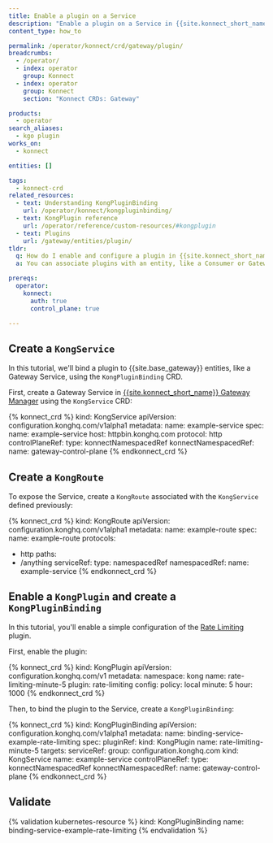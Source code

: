 ```yaml
---
title: Enable a plugin on a Service
description: "Enable a plugin on a Service in {{site.konnect_short_name}} using the KongPlugin and KongPluginBinding CRDs and configure it for use with your Control Plane."
content_type: how_to

permalink: /operator/konnect/crd/gateway/plugin/
breadcrumbs:
  - /operator/
  - index: operator
    group: Konnect
  - index: operator
    group: Konnect
    section: "Konnect CRDs: Gateway"

products:
  - operator
search_aliases:
  - kgo plugin
works_on:
  - konnect

entities: []

tags:
  - konnect-crd
related_resources:
  - text: Understanding KongPluginBinding
    url: /operator/konnect/kongpluginbinding/
  - text: KongPlugin reference
    url: /operator/reference/custom-resources/#kongplugin
  - text: Plugins
    url: /gateway/entities/plugin/
tldr:
  q: How do I enable and configure a plugin in {{site.konnect_short_name}} that's associated with another entity using KGO?
  a: You can associate plugins with an entity, like a Consumer or Gateway Service, in {{site.konnect_short_name}}. To do this with KGO, you must create a `KongPlugin` and use `KongPluginBinding` to associate it with another entity.

prereqs:
  operator:
    konnect:
      auth: true
      control_plane: true

---
```


## Create a `KongService` 
 
In this tutorial, we'll bind a plugin to {{site.base_gateway}} entities, like a Gateway Service, using the `KongPluginBinding` CRD. 

First, create a Gateway Service in [{{site.konnect_short_name}} Gateway Manager](/gateway-manager/) using the `KongService` CRD:

<!-- vale off -->
{% konnect_crd %}
kind: KongService
apiVersion: configuration.konghq.com/v1alpha1
metadata:
  name: example-service
spec:
  name: example-service
  host: httpbin.konghq.com
  protocol: http
  controlPlaneRef:
    type: konnectNamespacedRef
    konnectNamespacedRef:
      name: gateway-control-plane
{% endkonnect_crd %}
<!-- vale on -->

## Create a `KongRoute`

To expose the Service, create a `KongRoute` associated with the `KongService` defined previously:

<!-- vale off -->
{% konnect_crd %}
kind: KongRoute
apiVersion: configuration.konghq.com/v1alpha1
metadata:
  name: example-route
spec:
  name: example-route
  protocols:
  - http
  paths:
  - /anything
  serviceRef:
    type: namespacedRef
    namespacedRef:
      name: example-service
{% endkonnect_crd %}
<!-- vale on -->

## Enable a `KongPlugin` and create a `KongPluginBinding`

In this tutorial, you'll enable a simple configuration of the [Rate Limiting](/plugins/rate-limiting/) plugin. 

First, enable the plugin:

<!-- vale off -->
{% konnect_crd %}
kind: KongPlugin
apiVersion: configuration.konghq.com/v1
metadata:
  namespace: kong
  name: rate-limiting-minute-5
plugin: rate-limiting
config:
  policy: local
  minute: 5
  hour: 1000
{% endkonnect_crd %}
<!-- vale on -->

Then, to bind the plugin to the Service, create a `KongPluginBinding`:

<!-- vale off -->
{% konnect_crd %}
kind: KongPluginBinding
apiVersion: configuration.konghq.com/v1alpha1
metadata:
  name: binding-service-example-rate-limiting
spec:
  pluginRef:
    kind: KongPlugin
    name: rate-limiting-minute-5
  targets:
    serviceRef:
      group: configuration.konghq.com
      kind: KongService
      name: example-service
  controlPlaneRef:
    type: konnectNamespacedRef
    konnectNamespacedRef:
      name: gateway-control-plane
{% endkonnect_crd %}
<!-- vale on -->

## Validate

<!-- vale off -->
{% validation kubernetes-resource %}
kind: KongPluginBinding
name: binding-service-example-rate-limiting
{% endvalidation %}
<!-- vale on -->
